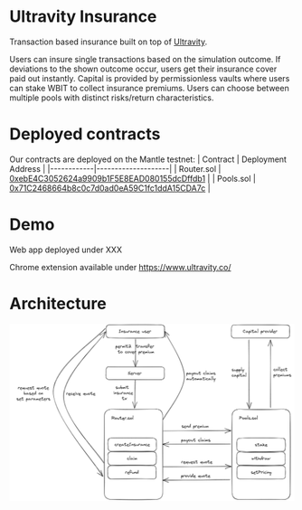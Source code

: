 # Ultravity Insurance
Transaction based insurance built on top of [Ultravity](https://www.ultravity.co/).

Users can insure single transactions based on the simulation outcome. If deviations to the shown outcome occur, users get their insurance cover paid out instantly. Capital is provided by permissionless vaults where users can stake WBIT to collect insurance premiums. Users can choose between multiple pools with distinct risks/return characteristics.

# Deployed contracts
Our contracts are deployed on the Mantle testnet:
| Contract   | Deployment Address |
|------------|--------------------|
| Router.sol |      [0xebE4C3052624a9909b1F5E8EAD080155dcDffdb1](https://explorer.testnet.mantle.xyz/address/0xebE4C3052624a9909b1F5E8EAD080155dcDffdb1)              |
| Pools.sol  |       [0x71C2468664b8c0c7d0ad0eA59C1fc1ddA15CDA7c](https://explorer.testnet.mantle.xyz/address/0x71C2468664b8c0c7d0ad0eA59C1fc1ddA15CDA7c)                  |

# Demo
Web app deployed under XXX 

Chrome extension available under https://www.ultravity.co/

# Architecture
![Archicture](architecture.png)